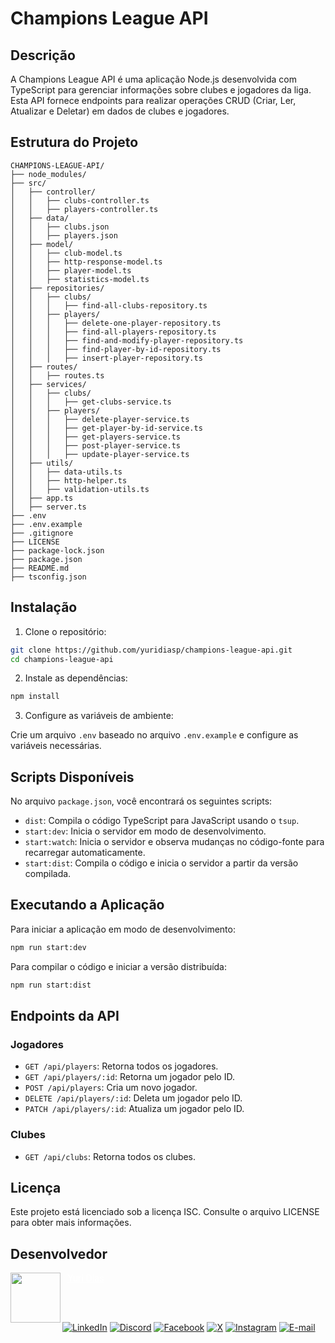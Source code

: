 # Champions League API

## Descrição

A Champions League API é uma aplicação Node.js desenvolvida com TypeScript para gerenciar informações sobre clubes e jogadores da liga. Esta API fornece endpoints para realizar operações CRUD (Criar, Ler, Atualizar e Deletar) em dados de clubes e jogadores.

## Estrutura do Projeto

```plaintext
CHAMPIONS-LEAGUE-API/
├── node_modules/
├── src/
│   ├── controller/
│   │   ├── clubs-controller.ts
│   │   ├── players-controller.ts
│   ├── data/
│   │   ├── clubs.json
│   │   ├── players.json
│   ├── model/
│   │   ├── club-model.ts
│   │   ├── http-response-model.ts
│   │   ├── player-model.ts
│   │   ├── statistics-model.ts
│   ├── repositories/
│   │   ├── clubs/
│   │   │   ├── find-all-clubs-repository.ts
│   │   ├── players/
│   │   │   ├── delete-one-player-repository.ts
│   │   │   ├── find-all-players-repository.ts
│   │   │   ├── find-and-modify-player-repository.ts
│   │   │   ├── find-player-by-id-repository.ts
│   │   │   ├── insert-player-repository.ts
│   ├── routes/
│   │   ├── routes.ts
│   ├── services/
│   │   ├── clubs/
│   │   │   ├── get-clubs-service.ts
│   │   ├── players/
│   │   │   ├── delete-player-service.ts
│   │   │   ├── get-player-by-id-service.ts
│   │   │   ├── get-players-service.ts
│   │   │   ├── post-player-service.ts
│   │   │   ├── update-player-service.ts
│   ├── utils/
│   │   ├── data-utils.ts
│   │   ├── http-helper.ts
│   │   ├── validation-utils.ts
│   ├── app.ts
│   ├── server.ts
├── .env
├── .env.example
├── .gitignore
├── LICENSE
├── package-lock.json
├── package.json
├── README.md
├── tsconfig.json
```

## Instalação

1. Clone o repositório:

```bash
git clone https://github.com/yuridiasp/champions-league-api.git
cd champions-league-api
```

2. Instale as dependências:

```bash
npm install
```

3. Configure as variáveis de ambiente:

Crie um arquivo `.env` baseado no arquivo `.env.example` e configure as variáveis necessárias.

## Scripts Disponíveis

No arquivo `package.json`, você encontrará os seguintes scripts:

- `dist`: Compila o código TypeScript para JavaScript usando o `tsup`.
- `start:dev`: Inicia o servidor em modo de desenvolvimento.
- `start:watch`: Inicia o servidor e observa mudanças no código-fonte para recarregar automaticamente.
- `start:dist`: Compila o código e inicia o servidor a partir da versão compilada.

## Executando a Aplicação

Para iniciar a aplicação em modo de desenvolvimento:

```bash
npm run start:dev
```

Para compilar o código e iniciar a versão distribuída:

```bash
npm run start:dist
```

## Endpoints da API

### Jogadores

- `GET /api/players`: Retorna todos os jogadores.
- `GET /api/players/:id`: Retorna um jogador pelo ID.
- `POST /api/players`: Cria um novo jogador.
- `DELETE /api/players/:id`: Deleta um jogador pelo ID.
- `PATCH /api/players/:id`: Atualiza um jogador pelo ID.

### Clubes

- `GET /api/clubs`: Retorna todos os clubes.

## Licença

Este projeto está licenciado sob a licença ISC. Consulte o arquivo LICENSE para obter mais informações.

## Desenvolvedor

<p>
    <a href="https://github.com/yuridiasp">
        <img
          align=left
          margin=10
          width=80
          src="https://avatars.githubusercontent.com/u/81938754?v=4"
        />
    </a>
      <p>
        <p>&nbsp&nbsp<a style="color: white;" href="https://github.com/yuridiasp">Yuri Dias</a><br>
        &nbsp&nbsp&nbsp
    </p>
</p>

<br>

[![LinkedIn](https://img.shields.io/badge/LinkedIn-0077B5?style=for-the-badge&logo=linkedin&logoColor=white)](https://www.linkedin.com/in/yuridiasp/) [![Discord](https://img.shields.io/badge/Discord-7289DA?style=for-the-badge&logo=discord&logoColor=white)](https://discord.com/channels/@yuridiasp/) [![Facebook](https://img.shields.io/badge/Facebook-1877F2?style=for-the-badge&logo=facebook&logoColor=white)](https://www.facebook.com/yuri.dias.7739/) [![X](https://img.shields.io/badge/X-000?style=for-the-badge&logo=x)](https://x.com/YuriDias_P) [![Instagram](https://img.shields.io/badge/-Instagram-%23E4405F?style=for-the-badge&logo=instagram&logoColor=white)](https://www.instagram.com/yuridiasp/) [![E-mail](https://img.shields.io/badge/-Email-000?style=for-the-badge&logo=microsoft-outlook&logoColor=007BFF)](mailto:yuristardias@hotmail.com)